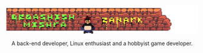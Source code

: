 
<!-- README Banner -->
<img src="https://github.com/Zanark/Zanark/blob/master/assets/READMEBanngerAnimated.gif" alt="GitHub Banner Wall Animated gif">

<!-- short description -->
<p align="center">
	A back-end developer, Linux enthusiast and a hobbyist game developer.
</p>


